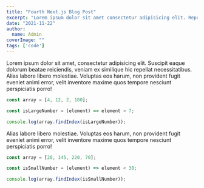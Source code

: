 ```yaml
---
title: "Fourth Next.js Blog Post"
excerpt: "Lorem ipsum dolor sit amet consectetur adipisicing elit. Reprehenderit accusamus, explicabo eligendi necessitatibus soluta!"
date: "2021-11-22"
author:
  name: Admin
coverImage: ""
tags: ['code']
---
```


Lorem ipsum dolor sit amet, consectetur adipisicing elit. Suscipit eaque dolorum beatae reiciendis, veniam ex similique hic repellat necessitatibus. Alias labore libero molestiae. Voluptas eos harum, non provident fugit eveniet animi error, velit inventore maxime quos tempore nesciunt perspiciatis porro!

```javascript
const array = [4, 12, 2, 180];

const isLargeNumber = (element) => element > 7;

console.log(array.findIndex(isLargeNumber));
```

Alias labore libero molestiae. Voluptas eos harum, non provident fugit eveniet animi error, velit inventore maxime quos tempore nesciunt perspiciatis porro!

```javascript
const array = [20, 145, 220, 70];

const isSmallNumber = (element) => element < 30;

console.log(array.findIndex(isSmallNumber));
```
